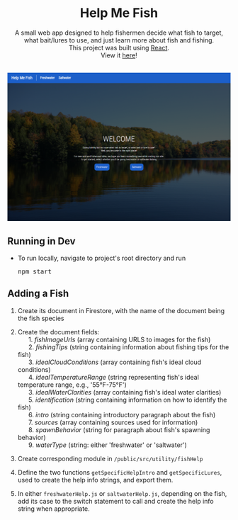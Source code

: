 <div align="center">
  <h1>Help Me Fish</h1>
</div>
<div align="center">
  A small web app designed to help fishermen decide what fish to target, what bait/lures to use, and just learn more about fish and fishing.</br>
  This project was built using <a href="https://reactjs.org/">React</a>.
</div>
<div align="center">
  View it <a href="https://help-me-fish.web.app/">here</a>!
</div>
</br>

![Alt text](https://raw.githubusercontent.com/hojohn2561/help-me-fish/main/src/images/welcome.PNG "Welcome Screen")

<h2>Running in Dev</h2>
<ul>
  <li>
    <p>To run locally, navigate to project's root directory and run</p>
    <pre>npm start</pre>
  </li>
</ul>

<h2>Adding a Fish</h2>

1. Create its document in Firestore, with the name of the document being the fish species</br>

2. Create the document fields:</br>
&nbsp;&nbsp;&nbsp;&nbsp;&nbsp;&nbsp;1. <i>fishImageUrls</i> (array containing URLS to images for the fish)</br>
&nbsp;&nbsp;&nbsp;&nbsp;&nbsp;&nbsp;2. <i>fishingTips</i> (string containing information about fishing tips for the fish)</br>
&nbsp;&nbsp;&nbsp;&nbsp;&nbsp;&nbsp;3. <i>idealCloudConditions</i> (array containing fish's ideal cloud conditions)</br>
&nbsp;&nbsp;&nbsp;&nbsp;&nbsp;&nbsp;4. <i>idealTemperatureRange</i> (string representing fish's ideal temperature range, e.g., '55°F-75°F')</br>
&nbsp;&nbsp;&nbsp;&nbsp;&nbsp;&nbsp;3. <i>idealWaterClarities</i> (array containing fish's ideal water clarities)</br>
&nbsp;&nbsp;&nbsp;&nbsp;&nbsp;&nbsp;5. <i>identification</i> (string containing information on how to identify the fish)</br>
&nbsp;&nbsp;&nbsp;&nbsp;&nbsp;&nbsp;6. <i>intro</i> (string containing introductory paragraph about the fish)</br>
&nbsp;&nbsp;&nbsp;&nbsp;&nbsp;&nbsp;7. <i>sources</i> (array containing sources used for information)</br>
&nbsp;&nbsp;&nbsp;&nbsp;&nbsp;&nbsp;8. <i>spawnBehavior</i> (string for paragraph about fish's spawning behavior)</br>
&nbsp;&nbsp;&nbsp;&nbsp;&nbsp;&nbsp;9. <i>waterType</i> (string: either 'freshwater' or 'saltwater')</br>

3. Create corresponding module in `/public/src/utility/fishHelp`

4. Define the two functions `getSpecificHelpIntro` and `getSpecificLures`, used to create the help info strings, and export them.

5. In either `freshwaterHelp.js` or `saltwaterHelp.js`, depending on the fish, add its case to the switch statement to call and create the help info string when appropriate.
 
